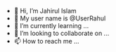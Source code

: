 - 👋 Hi, I’m Jahirul Islam 
- 👀 My user name is @UserRahul
- 🌱 I’m currently learning ...
- 💞️ I’m looking to collaborate on ...
- 📫 How to reach me ...

<!---
UserRahul01/UserRahul01 is a ✨ special ✨ repository because its `README.md` (this file) appears on your GitHub profile.
You can click the Preview link to take a look at your changes.
--->
